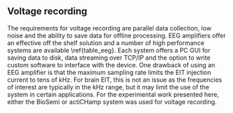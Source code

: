 ## Voltage recording
The requirements for voltage recording are parallel data collection, low noise and the ability to save data for offline processing. EEG amplifiers offer an effective off the shelf solution and a number of high performance systems are available \ref{table_eeg}. Each system offers a PC GUI for saving data to disk, data streaming over TCP/IP and the option to write custom software to interface with the device. One drawback of using an EEG amplifier is that the maximum sampling rate limits the EIT injection current to tens of kHz. For brain EIT, this is not an issue as the frequencies of interest are typically in the kHz range, but it may limit the use of the system in certain applications. For the experimental work presented here, either the BioSemi or actiCHamp system was used for voltage recording.





